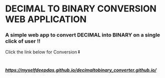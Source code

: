 # DECIMAL TO BINARY CONVERSION WEB APPLICATION 
<h3>A simple web app to convert DECIMAL into BINARY on a single click of user !!</h3>

Click the link below for Conversion ⏬
# <h5>https://myselfdeepdas.github.io/decimaltobinary_converter.github.io/ </h5>
